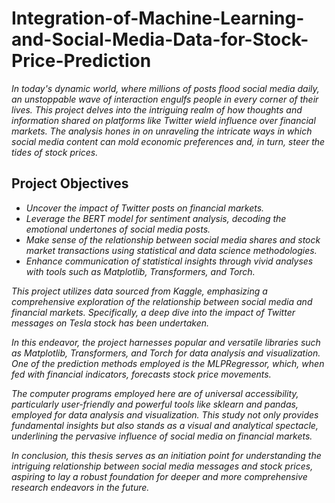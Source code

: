 # Integration-of-Machine-Learning-and-Social-Media-Data-for-Stock-Price-Prediction

*In today's dynamic world, where millions of posts flood social media daily, an unstoppable wave of interaction engulfs people in every corner of their lives. This project delves into the intriguing realm of how thoughts and information shared on platforms like Twitter wield influence over financial markets. The analysis hones in on unraveling the intricate ways in which social media content can mold economic preferences and, in turn, steer the tides of stock prices.*

## **Project Objectives**

- *Uncover the impact of Twitter posts on financial markets.*
- *Leverage the BERT model for sentiment analysis, decoding the emotional undertones of social media posts.*
- *Make sense of the relationship between social media shares and stock market transactions using statistical and data science methodologies.*
- *Enhance communication of statistical insights through vivid analyses with tools such as Matplotlib, Transformers, and Torch.*

*This project utilizes data sourced from Kaggle, emphasizing a comprehensive exploration of the relationship between social media and financial markets. Specifically, a deep dive into the impact of Twitter messages on Tesla stock has been undertaken.*

*In this endeavor, the project harnesses popular and versatile libraries such as Matplotlib, Transformers, and Torch for data analysis and visualization. One of the prediction methods employed is the MLPRegressor, which, when fed with financial indicators, forecasts stock price movements.*

*The computer programs employed here are of universal accessibility, particularly user-friendly and powerful tools like sklearn and pandas, employed for data analysis and visualization. This study not only provides fundamental insights but also stands as a visual and analytical spectacle, underlining the pervasive influence of social media on financial markets.*

*In conclusion, this thesis serves as an initiation point for understanding the intriguing relationship between social media messages and stock prices, aspiring to lay a robust foundation for deeper and more comprehensive research endeavors in the future.*
